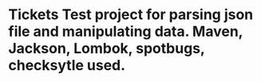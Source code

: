 # Tickets Test project for parsing json file and manipulating data. Maven, Jackson, Lombok, spotbugs, checksytle used.